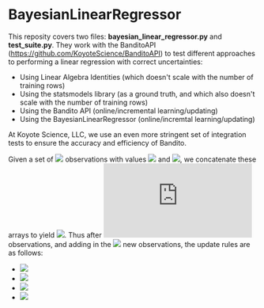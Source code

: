 # BayesianLinearRegressor

This reposity covers two files: **bayesian_linear_regressor.py** and **test_suite.py**. They work with the BanditoAPI (https://github.com/KoyoteScience/BanditoAPI) to test different approaches to performing a linear regression with correct uncertainties:

* Using Linear Algebra Identities (which doesn't scale with the number of training rows)
* Using the statsmodels library (as a ground truth, and which also doesn't scale with the number of training rows)
* Using the Bandito API (online/incremental learning/updating)
* Using the BayesianLinearRegressor (online/incremtal learning/updating)

At Koyote Science, LLC, we use an even more stringent set of integration tests to ensure the accuracy and efficiency of Bandito.

Given a set of ![](https://latex.codecogs.com/svg.latex?n_\text{obs}) observations with values ![](https://latex.codecogs.com/svg.latex?\mathbf{X}) and ![](https://latex.codecogs.com/svg.latex?\mathbf{y}), we concatenate these arrays to yield ![](https://latex.codecogs.com/svg.latex?\mathbf{X}\oplus\mathbf{y}). Thus after ![](https://latex.codecogs.com/svg.latex?n) observations, and adding in the ![](https://latex.codecogs.com/svg.latex?n_\text{obs}) new observations, the update rules are as follows:

* <img src="https://latex.codecogs.com/svg.latex?\mathbf{X}_{n+n_{\text{obs}}}\oplus\mathbf{y}_{n+n_{\text{obs}}}=\mathbf{X}_{n}\oplus\mathbf{y}_{n}+(\mathbf{X}\oplus\mathbf{y})^{\text{T}}\mathbf{X}\oplus\mathbf{y}">
* <img src="https://latex.codecogs.com/svg.latex?R_{n+n_{\text{obs}}}=R_{n}+\mathbf{y}^{\text{T}}\mathbf{y}-\mathbf{\mu}_{n+n_{\text{obs}}}^\text{T}\mathbf{\Sigma}_{n+n_{\text{obs}}}^{-1}\mathbf{\mu}_{n+n_{\text{obs}}}+\mathbf{\beta}_{n}^\text{T}\mathbf{\Sigma}_{n}^{-1}\mathbf{\beta}_{n}">
* <img src="https://latex.codecogs.com/svg.latex?\mathbf{\Sigma}_{n}^{-1}=\mathbf{X}_{n}^\text{T}\mathbf{X}_{n}+\lambda\mathbf{I}">
* <img src="https://latex.codecogs.com/svg.latex?\mathbf{\beta}_{n}=\mathbf{\Sigma}_{n}\mathbf{X}_{n}\text{T}\mathbf{y}">

